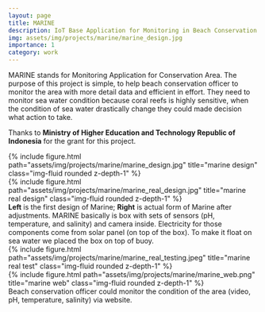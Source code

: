 ```yaml
---
layout: page
title: MARINE
description: IoT Base Application for Monitoring in Beach Conservation Area
img: assets/img/projects/marine/marine_design.jpg
importance: 1
category: work
---
```


MARINE stands for Monitoring Application for Conservation Area.
The purpose of this project is simple, to help beach conservation officer to monitor the area with more detail data and efficient in effort.
They need to monitor sea water condition because coral reefs is highly sensitive, 
when the condition of sea water drastically change they could made decision what action to take. 

Thanks to **Ministry of Higher Education and Technology Republic of Indonesia** for the grant for this project. 

<div class="row justify-content-sm-center">
    <div class="col-sm-8 mt-3 mt-md-0">
        {% include figure.html path="assets/img/projects/marine/marine_design.jpg" title="marine design" class="img-fluid rounded z-depth-1" %}
    </div>
    <div class="col-sm-4 mt-3 mt-md-0">
        {% include figure.html path="assets/img/projects/marine/marine_real_design.jpg" title="marine real design" class="img-fluid rounded z-depth-1" %}
    </div>
</div>
<div class="caption">
    <b>Left</b> is the first design of Marine; <b>Right</b> is actual form of Marine after adjustments.
    MARINE basically is box with sets of sensors (pH, temperature, and salinity) and camera inside. 
    Electricity for those components come from solar panel (on top of the box).
    To make it float on sea water we placed the box on top of buoy.
</div>

<div class="row">
    <div class="col-sm-6 mt-3 mt-md-0">
        {% include figure.html path="assets/img/projects/marine/marine_real_testing.jpeg" title="marine real test" class="img-fluid rounded z-depth-1" %}
    </div>
    <div class="col-sm-6 mt-3 mt-md-0">
        {% include figure.html path="assets/img/projects/marine/marine_web.png" title="marine web" class="img-fluid rounded z-depth-1" %}
    </div>
</div>
<div class="caption">
    Beach conservation officer could monitor the condition of the area (video, pH, temperature, salinity) via website.
</div>
